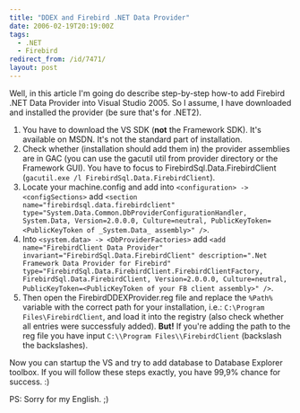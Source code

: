 ```yaml
---
title: "DDEX and Firebird .NET Data Provider"
date: 2006-02-19T20:19:00Z
tags:
  - .NET
  - Firebird
redirect_from: /id/7471/
layout: post
---
```

Well, in this article I'm going do describe step-by-step how-to add Firebird .NET Data Provider into Visual Studio 2005. So I assume, I have downloaded and installed the provider (be sure that's for .NET2).

1. You have to download the VS SDK (**not** the Framework SDK). It's available on MSDN. It's not the standard part of installation.
2. Check whether (installation should add them in) the provider assemblies are in GAC (you can use the gacutil util from provider directory or the Framework GUI). You have to focus to FirebirdSql.Data.FirebirdClient (`gacutil.exe /l FirebirdSql.Data.FirebirdClient`).
3. Locate your machine.config and add into `<configuration> -> <configSections>` add `<section name="firebirdsql.data.firebirdclient" type="System.Data.Common.DbProviderConfigurationHandler, System.Data, Version=2.0.0.0, Culture=neutral, PublicKeyToken=<PublicKeyToken of _System.Data_ assembly>" />`.
4. Into `<system.data> -> <DbProviderFactories>` add `<add name="FirebirdClient Data Provider" invariant="FirebirdSql.Data.FirebirdClient" description=".Net Framework Data Provider for Firebird" type="FirebirdSql.Data.FirebirdClient.FirebirdClientFactory, FirebirdSql.Data.FirebirdClient, Version=2.0.0.0, Culture=neutral, PublicKeyToken=<PublicKeyToken of your FB client assembly>" />`.
5. Then open the FirebirdDDEXProvider.reg file and replace the `%Path%` variable with the correct path for your installation, i.e.: `C:\Program Files\FirebirdClient`, and load it into the registry (also check whether all entries were successfuly added). **But!** If you're adding the path to the reg file you have input `C:\\Program Files\\FirebirdClient` (backslash the backslashes).

Now you can startup the VS and try to add database to Database Explorer toolbox. If you will follow these steps exactly, you have 99,9% chance for success. :)

PS: Sorry for my English. ;)